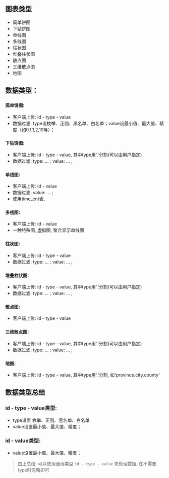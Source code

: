 ## 图表类型
- 简单饼图
- 下钻饼图
- 单线图
- 多线图
- 柱状图
- 堆叠柱状图
- 散点图
- 三维散点图
- 地图

## 数据类型：
### `简单饼图`: 
- 客户端上传: id - type - value
- 数据过滤: type设枚举、正则、黑名单、白名单；value设最小值、最大值、精度（如0.1,1,2,10等）；

### `下钻饼图`: 
- 客户端上传: id - type - value, 其中type用'.'分割(可以由用户指定)
- 数据过滤: type: ... ; value: ... ;
### `单线图`: 
- 客户端上传: id - value
- 数据过滤: value: ... ;
- 使用time_cnt表, 
### `多线图`: 
- 客户端上传: id - value
- 一种特殊图, 虚拟图, 聚合显示单线图
### `柱状图`: 
- 客户端上传: id - type - value
- 数据过滤: type: ... ; value: ... ;
### `堆叠柱状图`: 
- 客户端上传: id - type - value, 其中type用'.'分割(可以由用户指定)
- 数据过滤: type: ... ; value: ... ;
### `散点图`: 
- 客户端上传: id - type - value
### `三维散点图`: 
- 客户端上传: id - type - value, 其中type用'.'分割(可以由用户指定)
- 数据过滤: type: ... ; value: ... ;
### `地图`: 
- 客户端上传: id - type - value, 其中type用'.'分割, 如'province.city.county'

## 数据类型总结
### id - type - value类型:
- type设置 枚举、正则、黑名单、白名单
- value设置最小值、最大值、精度；
### id - value类型:
- value设置最小值、最大值、精度；

> 由上总结: 可以使用通用类型 `id - type - value` 来处理数据, 在不需要type时忽略即可